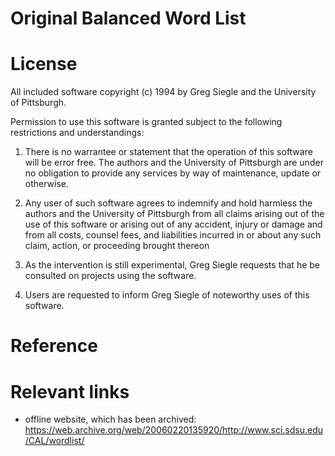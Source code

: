 # Original Balanced Word List

# License

All included software copyright (c) 1994 by Greg Siegle and the University of Pittsburgh.

Permission to use this software is granted subject to the following restrictions and understandings:

1) There is no warrantee or statement that the operation of this software will be error free. The authors and the University of Pittsburgh are under no obligation to provide any services by way of maintenance, update or otherwise.

2) Any user of such software agrees to indemnify and hold harmless the authors and the University of Pittsburgh from all claims arising out of the use of this software or arising out of any accident, injury or damage and from all costs, counsel fees, and liabilities incurred in or about any such claim, action, or proceeding brought thereon

3) As the intervention is still experimental, Greg Siegle requests that he be consulted on projects using the software.

4) Users are requested to inform Greg Siegle of noteworthy uses of this software.

# Reference


# Relevant links
+ offline website, which has been archived: https://web.archive.org/web/20060220135920/http://www.sci.sdsu.edu/CAL/wordlist/

